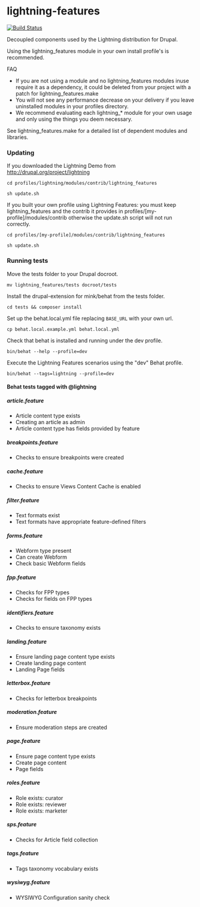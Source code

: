 lightning-features
==================
[![Build Status](https://travis-ci.org/acquia/lightning-features.svg?branch=7.x-1.x)](https://travis-ci.org/acquia/lightning-features)

Decoupled components used by the Lightning distribution for Drupal.

Using the lightning_features module in your own install profile's is recommended.

FAQ

- If you are not using a module and no lightning_features modules inuse require it as a dependency, it could be deleted from your project with a patch for lightning_features.make
- You will not see any performance decrease on your delivery if you leave uninstalled modules in your profiles directory.
- We recommend evaluating each lightning_* module for your own usage and only using the things you deem necessary.

See lightning_features.make for a detailed list of dependent modules and libraries.

### Updating
If you downloaded the Lightning Demo from http://drupal.org/project/lightning

`cd profiles/lightning/modules/contrib/lightning_features`

`sh update.sh`

If you built your own profile using Lightning Features: you must keep lightning_features and the contrib it provides in profiles/[my-profile]/modules/contrib otherwise the update.sh script will not run correctly.

`cd profiles/[my-profile]/modules/contrib/lightning_features`

`sh update.sh`

### Running tests

Move the tests folder to your Drupal docroot.

  ``mv lightning_features/tests docroot/tests``

Install the drupal-extension for mink/behat from the tests folder.

  ``cd tests && composer install``

Set up the behat.local.yml file replacing ``BASE_URL`` with your own url.

  ``cp behat.local.example.yml behat.local.yml``

Check that behat is installed and running under the dev profile.

  ``bin/behat --help --profile=dev``

Execute the Lightning Features scenarios using the "dev" Behat profile.

  ``bin/behat --tags=lightning --profile=dev``

#### Behat tests tagged with @lightning

##### article.feature

* Article content type exists
* Creating an article as admin
* Article content type has fields provided by feature

##### breakpoints.feature

* Checks to ensure breakpoints were created

##### cache.feature

* Checks to ensure Views Content Cache is enabled

##### filter.feature

* Text formats exist
* Text formats have appropriate feature-defined filters

##### forms.feature

* Webform type present
* Can create Webform
* Check basic Webform fields

##### fpp.feature

* Checks for FPP types
* Checks for fields on FPP types

##### identifiers.feature

* Checks to ensure taxonomy exists

##### landing.feature

* Ensure landing page content type exists
* Create landing page content
* Landing Page fields

##### letterbox.feature

* Checks for letterbox breakpoints

##### moderation.feature

* Ensure moderation steps are created

##### page.feature

* Ensure page content type exists
* Create page content
* Page fields

##### roles.feature

* Role exists: curator
* Role exists: reviewer
* Role exists: marketer

##### sps.feature

* Checks for Article field collection

##### tags.feature
* Tags taxonomy vocabulary exists

##### wysiwyg.feature

* WYSIWYG Configuration sanity check

